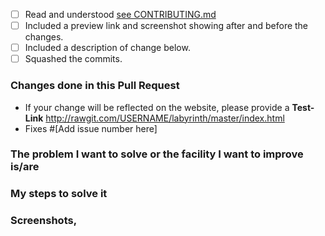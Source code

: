 <!-- Don't delete anything without explicit instructions from a maintainer. -->

<!-- Check by changing each `[ ]` to `[x]` Please take note of the whitespace as it matters. -->
- [ ] Read and understood [see CONTRIBUTING.md](https://github.com/fossasia/labyrinth/blob/master/CONTRIBUTING.md)
- [ ] Included a preview link and screenshot showing after and before the changes.
- [ ] Included a description of change below.
- [ ] Squashed the commits.

### Changes done in this Pull Request

- If your change will be reflected on the website, please provide a **Test-Link**
  <!-- Here you can add your preview link. Please replace "USERNAME" with your GitHub username 
       and "master" with the branch you are working on. -->
  http://rawgit.com/USERNAME/labyrinth/master/index.html
- <!-- If you fully fixed/improved some isuue(s), please insert the issue number(s) behind the # 
       If you have not fixed some issue(s) completly, but only some of step(s) in issue(s),
         please insert the issue number(s) with step number(s) hind the # -->
  Fixes #[Add issue number here]


<!-- please summarize the problem you faced -->
<!-- Please remove unwanted words in following topic -->
### The problem I want to solve or the facility I want to improve is/are
<!-- Mention the bug/facility solved/improved -->

### My steps to solve it
<!-- Please summarize the solution you chose.
     Mention the files changed. Add what changes you have done. -->

### Screenshots,
<!-- If any -->


